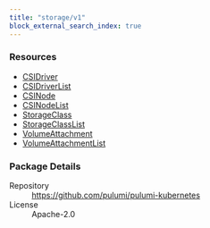 ```yaml
---
title: "storage/v1"
block_external_search_index: true
---
```


<!-- WARNING: this file was generated by Pulumi Docs Generator. -->
<!-- Do not edit by hand unless you're certain you know what you are doing! -->


<h3>Resources</h3>
<ul class="api">
    <li><a href="csidriver"><span class="symbol resource"></span>CSIDriver</a></li>
    <li><a href="csidriverlist"><span class="symbol resource"></span>CSIDriverList</a></li>
    <li><a href="csinode"><span class="symbol resource"></span>CSINode</a></li>
    <li><a href="csinodelist"><span class="symbol resource"></span>CSINodeList</a></li>
    <li><a href="storageclass"><span class="symbol resource"></span>StorageClass</a></li>
    <li><a href="storageclasslist"><span class="symbol resource"></span>StorageClassList</a></li>
    <li><a href="volumeattachment"><span class="symbol resource"></span>VolumeAttachment</a></li>
    <li><a href="volumeattachmentlist"><span class="symbol resource"></span>VolumeAttachmentList</a></li>
</ul>

<h3>Package Details</h3>
<dl class="package-details">
	<dt>Repository</dt>
	<dd><a href="https://github.com/pulumi/pulumi-kubernetes">https://github.com/pulumi/pulumi-kubernetes</a></dd>
	<dt>License</dt>
	<dd>Apache-2.0</dd>
    
</dl>

